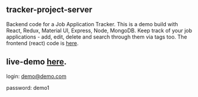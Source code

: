## tracker-project-server

Backend code for a Job Application Tracker.
This is a demo build with React, Redux, Material UI, Express, Node, MongoDB.
Keep track of your job applications - add, edit, delete and search through them via tags too.
The frontend (react) code is [here](https://github.com/geminicodes/tracker-project-client).

## live-demo [here](https://tracker-project-demo.firebaseapp.com/).

login: demo@demo.com

password: demo1
